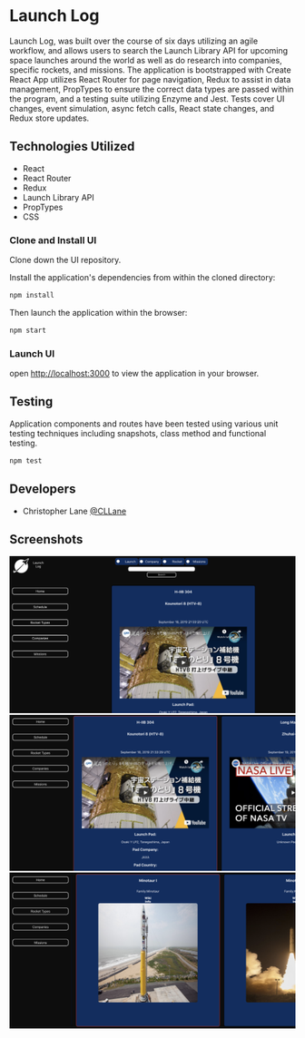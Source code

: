 # Launch Log

Launch Log, was built over the course of  six days utilizing an agile workflow, and allows users to search the Launch Library API for upcoming space launches around the world as well as do research into companies, specific rockets, and missions. The application is bootstrapped with Create React App utilizes React Router for page navigation, Redux to assist in data management, PropTypes to ensure the correct data types are passed within the program, and a testing suite utilizing Enzyme and Jest. Tests cover UI changes, event simulation, async fetch calls, React state changes, and Redux store updates. 


## Technologies Utilized
 - React
 - React Router
 - Redux
 - Launch Library API
 - PropTypes
 - CSS

### Clone and Install UI

Clone down the UI repository.

Install the application's dependencies from within the cloned directory:
```bash
npm install
```

Then launch the application within the browser:
```bash
npm start
```

### Launch UI

open [http://localhost:3000](http://localhost:3000) to view the application in your browser.

## Testing

Application components and routes have been tested using various unit testing techniques including snapshots, class method and functional testing. 
```bash
npm test
```

## Developers

 - Christopher Lane [@CLLane](https://github.com/CLLane)

## Screenshots
![](src/Images/Home.png)
![](src/Images/launches.png)
![](src/Images/rockets.png)
